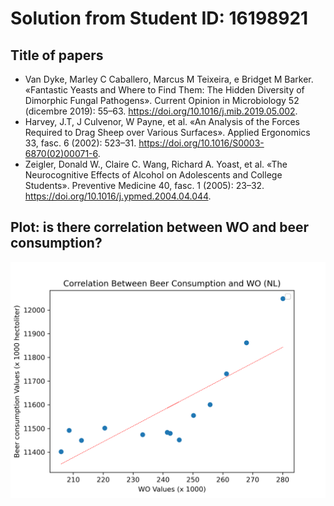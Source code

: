 # Solution from Student ID: 16198921
 
## Title of papers

- Van Dyke, Marley C Caballero, Marcus M Teixeira, e Bridget M Barker. «Fantastic Yeasts and Where to Find Them: The Hidden Diversity of Dimorphic Fungal Pathogens». Current Opinion in Microbiology 52 (dicembre 2019): 55–63. https://doi.org/10.1016/j.mib.2019.05.002.
- Harvey, J.T, J Culvenor, W Payne, et al. «An Analysis of the Forces Required to Drag Sheep over Various Surfaces». Applied Ergonomics 33, fasc. 6 (2002): 523–31. https://doi.org/10.1016/S0003-6870(02)00071-6.
- Zeigler, Donald W., Claire C. Wang, Richard A. Yoast, et al. «The Neurocognitive Effects of Alcohol on Adolescents and College Students». Preventive Medicine 40, fasc. 1 (2005): 23–32. https://doi.org/10.1016/j.ypmed.2004.04.044.

## Plot: is there correlation between WO and beer consumption?


![Correlation Plot](plot.png)


